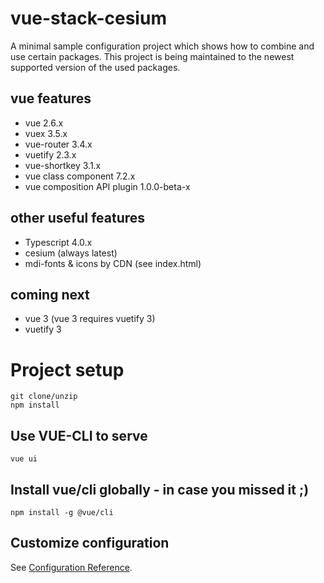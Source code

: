 # vue-stack-cesium
A minimal sample configuration project which shows how to combine and use certain packages. This project is being maintained to the newest supported version of the used packages.

## vue features
* vue 2.6.x
* vuex 3.5.x
* vue-router 3.4.x
* vuetify 2.3.x
* vue-shortkey 3.1.x
* vue class component 7.2.x
* vue composition API plugin 1.0.0-beta-x

## other useful features
* Typescript 4.0.x
* cesium (always latest)
* mdi-fonts & icons by CDN (see index.html)

## coming next
* vue 3  (vue 3 requires vuetify 3)
* vuetify 3

# Project setup
```
git clone/unzip
npm install
```

## Use VUE-CLI to serve
```
vue ui
```

## Install vue/cli globally - in case you missed it ;)
```
npm install -g @vue/cli
```

## Customize configuration
See [Configuration Reference](https://cli.vuejs.org/config/).
